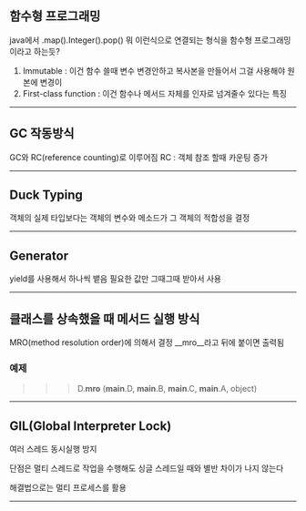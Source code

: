 ## 함수형 프로그래밍
java에서 .map().Integer().pop() 뭐 이런식으로 연결되는 형식을 함수형 프로그래밍이라고 하는듯?
1. Immutable : 이건 함수 쓸때 변수 변경안하고 복사본을 만들어서 그걸 사용해야 원본에 변경이 
2. First-class function : 이건 함수나 메서드 자체를 인자로 넘겨줄수 있다는 특징

-----------------------------------------------------------------------------------

## GC 작동방식
GC와 RC(reference counting)로 이루어짐
RC : 객체 참조 할때 카운팅 증가

-----------------------------------------------------------------------------------

## Duck Typing
객체의 실제 타입보다는 객체의 변수와 메소드가 그 객체의 적합성을 결정

-----------------------------------------------------------------------------------

## Generator
yield를 사용해서 하나씩 뱉음
필요한 값만 그때그때 받아서 사용

-----------------------------------------------------------------------------------

## 클래스를 상속했을 때 메서드 실행 방식
MRO(method resolution order)에 의해서 결정
__mro__라고 뒤에 붙이면 출력됨

### 예제
>>> D.__mro__
(__main__.D, __main__.B, __main__.C, __main__.A, object)

-----------------------------------------------------------------------------------

## GIL(Global Interpreter Lock)
여러 스레드 동시실행 방지

단점은 멀티 스레드로 작업을 수행해도 싱글 스레드일 때와 별반 차이가 나지 않는다

해결법으로는 멀티 프로세스를 활용

-----------------------------------------------------------------------------------

